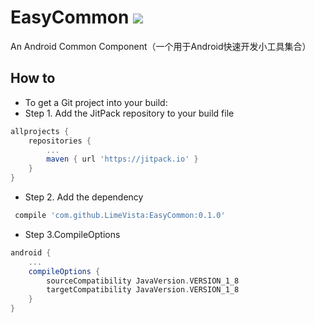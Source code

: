 # EasyCommon [![](https://jitpack.io/v/LimeVista/EasyCommon.svg)](https://jitpack.io/#LimeVista/EasyCommon)
An Android Common Component（一个用于Android快速开发小工具集合）

## How to
* To get a Git project into your build:
* Step 1. Add the JitPack repository to your build file
```groovy
allprojects {
	repositories {
		...
		maven { url 'https://jitpack.io' }
	}
}
```

* Step 2. Add the dependency
```groovy
 compile 'com.github.LimeVista:EasyCommon:0.1.0'
```

* Step 3.CompileOptions
```groovy
android {
    ...
    compileOptions {
        sourceCompatibility JavaVersion.VERSION_1_8
        targetCompatibility JavaVersion.VERSION_1_8
    }
}
``` 